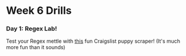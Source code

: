 # Week 6 Drills


### Day 1: Regex Lab!
Test your Regex mettle with [this](https://github.com/sf-wdi-25/regex-craigslist-app) fun Craigslist puppy scraper!  (It's much more fun than it sounds)

<!-- 
### Day 2: Topic
### Day 3: Topic
### Day 4: Topic
 -->
